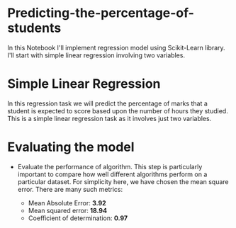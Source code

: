 # Predicting-the-percentage-of-students

In this Notebook I'll implement regression model using Scikit-Learn library. I'll start with simple linear regression involving two variables.

# Simple Linear Regression

In this regression task we will predict the percentage of marks that a student is expected to score based upon the number of hours they studied. This is a simple linear regression task as it involves just two variables.

# Evaluating the model
- Evaluate the performance of algorithm. This step is particularly important to compare how well different algorithms perform on a particular dataset. For simplicity here, we have chosen the mean square error. There are many such metrics: 

  - Mean Absolute Error: **3.92**
  - Mean squared error: **18.94**
  - Coefficient of determination: **0.97**
